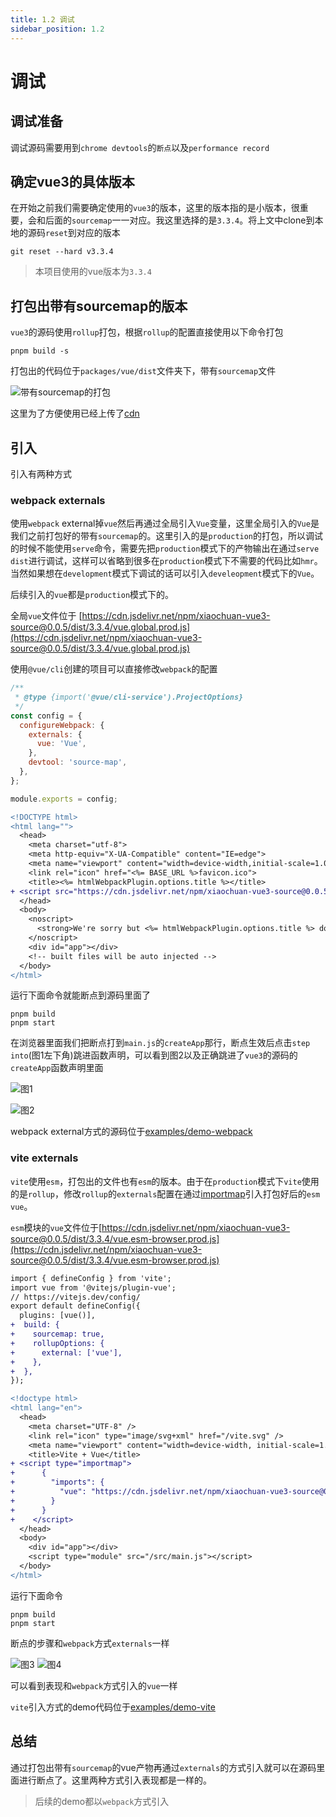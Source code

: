 ```yaml
---
title: 1.2 调试
sidebar_position: 1.2
---
```


# 调试

## 调试准备

调试源码需要用到`chrome devtools`的`断点`以及`performance record`

## 确定vue3的具体版本

在开始之前我们需要确定使用的`vue3`的版本，这里的版本指的是小版本，很重要，会和后面的`sourcemap`一一对应。我这里选择的是`3.3.4`。将上文中clone到本地的源码`reset`到对应的版本

```shell
git reset --hard v3.3.4
```

> 本项目使用的vue版本为`3.3.4`

## 打包出带有sourcemap的版本

`vue3`的源码使用`rollup`打包，根据`rollup`的配置直接使用以下命令打包

```shell
pnpm build -s
```

打包出的代码位于`packages/vue/dist`文件夹下，带有`sourcemap`文件

![带有sourcemap的打包](./imgs/build.png)

这里为了方便使用已经上传了[cdn](https://www.jsdelivr.com/package/npm/xiaochuan-vue3-source?tab=files&path=dist%2F3.3.4)

## 引入

引入有两种方式

### webpack externals

使用`webpack` external掉`vue`然后再通过全局引入`Vue`变量，这里全局引入的`Vue`是我们之前打包好的带有`sourcemap`的。这里引入的是`production`的打包，所以调试的时候不能使用`serve`命令，需要先把`production`模式下的产物输出在通过`serve dist`进行调试，这样可以省略到很多在`production`模式下不需要的代码比如`hmr`。当然如果想在`development`模式下调试的话可以引入`develeopment`模式下的`Vue`。

后续引入的`vue`都是`production`模式下的。

全局`vue`文件位于 [https://cdn.jsdelivr.net/npm/xiaochuan-vue3-source@0.0.5/dist/3.3.4/vue.global.prod.js](https://cdn.jsdelivr.net/npm/xiaochuan-vue3-source@0.0.5/dist/3.3.4/vue.global.prod.js)

使用`@vue/cli`创建的项目可以直接修改`webpack`的配置

```js title="vue.config.js"
/**
 * @type {import('@vue/cli-service').ProjectOptions}
 */
const config = {
  configureWebpack: {
    externals: {
      vue: 'Vue',
    },
    devtool: 'source-map',
  },
};

module.exports = config;
```

```diff title="public/index.html"
<!DOCTYPE html>
<html lang="">
  <head>
    <meta charset="utf-8">
    <meta http-equiv="X-UA-Compatible" content="IE=edge">
    <meta name="viewport" content="width=device-width,initial-scale=1.0">
    <link rel="icon" href="<%= BASE_URL %>favicon.ico">
    <title><%= htmlWebpackPlugin.options.title %></title>
+ <script src="https://cdn.jsdelivr.net/npm/xiaochuan-vue3-source@0.0.5/dist/3.3.4/vue.global.prod.js"></script>
  </head>
  <body>
    <noscript>
      <strong>We're sorry but <%= htmlWebpackPlugin.options.title %> doesn't work properly without JavaScript enabled. Please enable it to continue.</strong>
    </noscript>
    <div id="app"></div>
    <!-- built files will be auto injected -->
  </body>
</html>
```

运行下面命令就能断点到源码里面了

```shell
pnpm build
pnpm start
```

在浏览器里面我们把断点打到`main.js`的`createApp`那行，断点生效后点击`step into`(图1左下角)跳进函数声明，可以看到图2以及正确跳进了`vue3`的源码的`createApp`函数声明里面

![图1](./imgs/debug1.png)

![图2](./imgs/debug2.png)

webpack external方式的源码位于[examples/demo-webpack](https://github.com/2239559319/profient-vue3/tree/master/examples/demo-webpack)

### vite externals

`vite`使用`esm`，打包出的文件也有`esm`的版本。由于在`production`模式下`vite`使用的是`rollup`，修改`rollup`的`externals`配置在通过[importmap](https://developer.mozilla.org/zh-CN/docs/Web/HTML/Element/script/type/importmap)引入打包好后的`esm vue`。

`esm`模块的`vue`文件位于[https://cdn.jsdelivr.net/npm/xiaochuan-vue3-source@0.0.5/dist/3.3.4/vue.esm-browser.prod.js](https://cdn.jsdelivr.net/npm/xiaochuan-vue3-source@0.0.5/dist/3.3.4/vue.esm-browser.prod.js)

```diff title="vite.config.js"
import { defineConfig } from 'vite';
import vue from '@vitejs/plugin-vue';
// https://vitejs.dev/config/
export default defineConfig({
  plugins: [vue()],
+  build: {
+    sourcemap: true,
+    rollupOptions: {
+      external: ['vue'],
+    },
+  },
});
```

```diff title="index.html"
<!doctype html>
<html lang="en">
  <head>
    <meta charset="UTF-8" />
    <link rel="icon" type="image/svg+xml" href="/vite.svg" />
    <meta name="viewport" content="width=device-width, initial-scale=1.0" />
    <title>Vite + Vue</title>
+ <script type="importmap">
+      {
+        "imports": {
+          "vue": "https://cdn.jsdelivr.net/npm/xiaochuan-vue3-source@0.0.5/dist/3.3.4/vue.esm-browser.prod.js"
+        }
+      }
+    </script>
  </head>
  <body>
    <div id="app"></div>
    <script type="module" src="/src/main.js"></script>
  </body>
</html>
```

运行下面命令

```shell
pnpm build
pnpm start
```

断点的步骤和`webpack`方式`externals`一样

![图3](./imgs/debug3.png)
![图4](./imgs/debug4.png)

可以看到表现和`webpack`方式引入的`vue`一样

`vite`引入方式的demo代码位于[examples/demo-vite](https://github.com/2239559319/profient-vue3/tree/master/examples/demo-vite)

## 总结

通过打包出带有`sourcemap`的vue产物再通过`externals`的方式引入就可以在源码里面进行断点了。这里两种方式引入表现都是一样的。

> 后续的demo都以`webpack`方式引入
